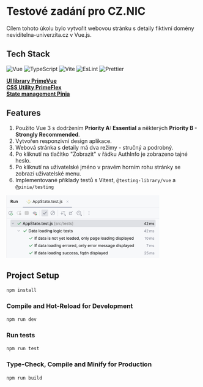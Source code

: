 # Testové zadání pro CZ.NIC 

Cílem tohoto úkolu bylo vytvořit webovou stránku s detaily fiktivní domény neviditelna-univerzita.cz v Vue.js.

## Tech Stack 

![Vue](https://img.shields.io/badge/Vue%20js-35495E?style=for-the-badge&logo=vuedotjs&logoColor=4FC08D)
![TypeScript](https://img.shields.io/badge/TypeScript-007ACC?style=for-the-badge&logo=typescript&logoColor=white)
![Vite](https://img.shields.io/badge/vite-%23646CFF.svg?style=for-the-badge&logo=vite&logoColor=white)
![EsLint](https://img.shields.io/badge/eslint-3A33D1?style=for-the-badge&logo=eslint&logoColor=white)
![Prettier](https://img.shields.io/badge/prettier-1A2C34?style=for-the-badge&logo=prettier&logoColor=F7BA3E)

**[UI library PrimeVue](https://primevue.org/)**  
**[CSS Utility PrimeFlex](https://primeflex.org/)**  
**[State management Pinia](https://pinia.vuejs.org/)**  

## Features

1) Použito Vue 3 s dodržením **Priority A: Essential** a některých **Priority B - Strongly Recommended**.
1) Vytvořen responzivní design aplikace.
1) Webová stránka s detaily má dva režimy - stručný a podrobný. 
1) Po kliknutí na tlačítko "Zobrazit" v řádku AuthInfo je zobrazeno tajné heslo. 
1) Po kliknutí na uživatelské jméno v pravém horním rohu stránky se zobrazí uživatelské menu.
1) Implementované příklady testů s Vitest, `@testing-library/vue` a `@pinia/testing`

<img src="tests.png" alt="tests" width="400"/>

## Project Setup

```sh
npm install
```

### Compile and Hot-Reload for Development

```sh
npm run dev
```

### Run tests

```sh
npm run test
```

### Type-Check, Compile and Minify for Production

```sh
npm run build
```

